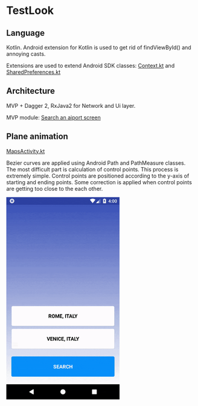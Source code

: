 # TestLook

## Language
Kotlin. Android extension for Kotlin is used to get rid of findViewById() and annoying casts.

Extensions are used to extend Android SDK classes: 
[Context.kt](https://github.com/shuhart/TestLook/blob/master/app/src/main/java/com/shuhart/testlook/utils/Context.kt) and 
[SharedPreferences.kt](https://github.com/shuhart/TestLook/blob/master/app/src/main/java/com/shuhart/testlook/utils/SharedPreferences.kt)


## Architecture
MVP + Dagger 2, RxJava2 for Network and Ui layer.

MVP module: [Search an aiport screen](https://github.com/shuhart/TestLook/tree/master/app/src/main/java/com/shuhart/testlook/modules/flight/search/airport)

## Plane animation
[MapsActivity.kt](https://github.com/shuhart/TestLook/blob/master/app/src/main/java/com/shuhart/testlook/modules/flight/search/map/MapsActivity.kt)

Bezier curves are applied using Android Path and PathMeasure classes. The most difficult part is calculation of control points. This process is extremely simple. Control points are positioned according to the y-axis of starting and ending points. Some correction is applied when control points are getting too close to the each other.

<img src="/images/demo.gif" alt="Sample" width="300px" />

